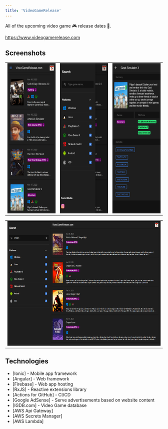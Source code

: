```yaml
---
title: 'VideoGameRelease'
---
```


All of the upcoming video game 🎮 release dates 📆.

https://www.videogamerelease.com

## Screenshots

<table>
    <tr>
        <td valign="top"><img src="https://raw.githubusercontent.com/stylianosnicoletti/VideoGameRelease/main/screenshots/5.png" width="216" height="480"></td>
        <td valign="top"><img src="https://raw.githubusercontent.com/stylianosnicoletti/VideoGameRelease/main/screenshots/2.png" width="216" height="480"></td>
        <td valign="top"><img src="https://raw.githubusercontent.com/stylianosnicoletti/VideoGameRelease/main/screenshots/4.png" width="216" height="480"></td>
    </tr>
 </table>
 <table>
    <tr>
        <td valign="top"><img src="https://raw.githubusercontent.com/stylianosnicoletti/VideoGameRelease/main/screenshots/1.png" width="704" height="399"></td>
    </tr>
</table>

## Technologies

- [Ionic] - Mobile app framework
- [Angular] - Web framework
- [Firebase] - Web app hosting
- [RxJS] - Reactive extensions library
- [Actions for GitHub] - CI/CD
- [Google AdSense] - Serve advertisements based on website content
- [IGDB.com] - Video Game database
- [AWS Api Gateway]
- [AWS Secrets Manager]
- [AWS Lambda] 

